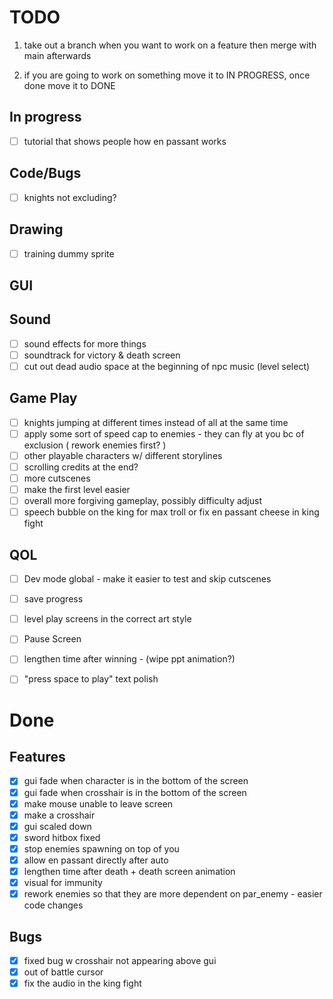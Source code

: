 # TODO
1) take out a branch when you want to work on a feature then merge with main afterwards

2) if you are going to work on something move it to IN PROGRESS, once done move it to DONE
## In progress
- [ ] tutorial that shows people how en passant works

## Code/Bugs
- [ ] knights not excluding? 

## Drawing
- [ ] training dummy sprite

## GUI


## Sound
- [ ] sound effects for more things
- [ ] soundtrack for victory & death screen
- [ ] cut out dead audio space at the beginning of npc music (level select)

## Game Play
- [ ] knights jumping at different times instead of all at the same time
- [ ] apply some sort of speed cap to enemies - they can fly at you bc of exclusion ( rework enemies first? )
- [ ] other playable characters w/ different storylines
- [ ] scrolling credits at the end?
- [ ] more cutscenes
- [ ] make the first level easier
- [ ] overall more forgiving gameplay, possibly difficulty adjust
- [ ] speech bubble on the king for max troll or fix en passant cheese in king fight

## QOL
- [ ] Dev mode global - make it easier to test and skip cutscenes
- [ ] save progress
- [ ] level play screens in the correct art style
- [ ] Pause Screen
- [ ] lengthen time after winning - (wipe ppt animation?)
- [ ] "press space to play" text polish


# Done
## Features
- [x] gui fade when character is in the bottom of the screen
- [x] gui fade when crosshair is in the bottom of the screen
- [x] make mouse unable to leave screen
- [x] make a crosshair
- [x] gui scaled down
- [x] sword hitbox fixed
- [x] stop enemies spawning on top of you
- [x] allow en passant directly after auto
- [x] lengthen time after death + death screen animation
- [x] visual for immunity
- [x] rework enemies so that they are more dependent on par_enemy - easier code changes
## Bugs
- [x] fixed bug w crosshair not appearing above gui
- [x] out of battle cursor
- [x] fix the audio in the king fight
